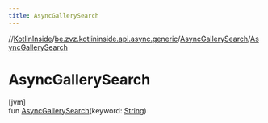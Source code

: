 ```yaml
---
title: AsyncGallerySearch
---
```

//[KotlinInside](../../../index.html)/[be.zvz.kotlininside.api.async.generic](../index.html)/[AsyncGallerySearch](index.html)/[AsyncGallerySearch](-async-gallery-search.html)



# AsyncGallerySearch



[jvm]\
fun [AsyncGallerySearch](-async-gallery-search.html)(keyword: [String](https://kotlinlang.org/api/latest/jvm/stdlib/kotlin/-string/index.html))




